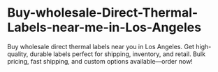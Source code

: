 # Buy-wholesale-Direct-Thermal-Labels-near-me-in-Los-Angeles
Buy wholesale direct thermal labels near you in Los Angeles. Get high-quality, durable labels perfect for shipping, inventory, and retail. Bulk pricing, fast shipping, and custom options available—order now!
